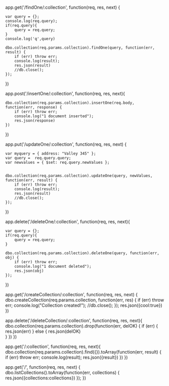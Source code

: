 
app.get('/findOne/:collection', function(req, res, next) {

    var query = {};
    console.log(req.query);
    if(req.query){
        query = req.query;
    }
    console.log('q',query)

    dbo.collection(req.params.collection).findOne(query, function(err, result) {
        if (err) throw err;
        console.log(result);
        res.json(result)
        //db.close();
    });
})


app.post('/insertOne/:collection', function(req, res, next){

    dbo.collection(req.params.collection).insertOne(req.body, function(err, response) {
        if (err) throw err;
        console.log("1 document inserted");
        res.json(response)    
    })
})


app.put('/updateOne/:collection', function(req, res, next) {

    var myquery = { address: "Valley 345" };
    var query =  req.query.query;
    var newvalues = { $set: req.query.newValues };


    dbo.collection(req.params.collection).updateOne(query, newValues, function(err, result) {
        if (err) throw err;
        console.log(result);
        res.json(result)
        //db.close();
    });
})



app.delete('/deleteOne/:collection', function(req, res, next){

    var query = {};
    if(req.query){
        query = req.query;
    }

    dbo.collection(req.params.collection).deleteOne(query, function(err, obj) {
        if (err) throw err;
        console.log("1 document deleted");
        res.json(obj)
    });
})








app.get('/createCollection/:collection', function(req, res, next) {
    dbo.createCollection(req.params.collection, function(err, res) {
        if (err) throw err;
        console.log("Collection created!");
        //db.close();
    });
    res.json({cool:true})
})

app.delete('/deleteCollection/:collection', function(req, res, next){
  dbo.collection(req.params.collection).drop(function(err, delOK) {
      if (err) {
          res.json(err)
      } else {
          res.json(delOK)   
      }
   })
})





app.get('/:collection', function(req, res, next){
    dbo.collection(req.params.collection).find({}).toArray(function(err, result) {
        if (err) throw err;
        console.log(result);
        res.json({result})
    })
})

app.get('/', function(req, res, next) {
    dbo.listCollections().toArray(function(err, collections) {
        res.json({collections:collections})
    });
})

